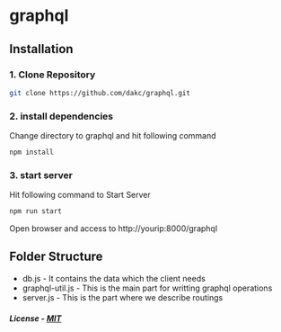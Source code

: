 # graphql


## Installation
### 1. Clone Repository
```bash
git clone https://github.com/dakc/graphql.git
```

### 2. install dependencies
Change directory to graphql and hit following command
```bash
npm install
```

### 3. start server
Hit following command to Start Server
```bash
npm run start
```
Open browser and access to http://yourip:8000/graphql


## Folder Structure
* db.js - It contains the data which the client needs
* graphql-util.js - This is the main part for writting graphql operations
* server.js - This is the part where we describe routings

##### License - [MIT](LICENSE)